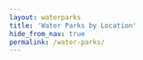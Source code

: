```yaml
---
layout: waterparks
title: 'Water Parks by Location'
hide_from_nav: true
permalink: /water-parks/
---
```

